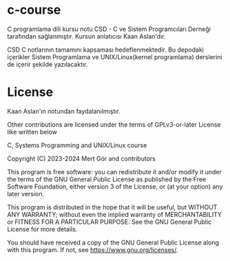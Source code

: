 # c-course

C programlama dili kursu notu CSD - C ve Sistem Programcıları Derneği tarafından  sağlanmıştır. Kursun anlatıcısı Kaan Aslan'dır.

CSD C notlarının tamamını kapsaması hedeflenmektedir. Bu depodaki içerikler Sistem Programlama ve UNIX/Linux(kernel programlama) derslerini de içerir şekilde yazılacaktır.

# License

Kaan Aslan'ın notundan faydalanılmıştır.

Other contributions are licensed under the terms of GPLv3-or-later License like written below

C, Systems Programming and UNIX/Linux course 

Copyright (C) 2023-2024 Mert Gör and contributors

This program is free software: you can redistribute it and/or modify
it under the terms of the GNU General Public License as published by
the Free Software Foundation, either version 3 of the License, or
(at your option) any later version.

This program is distributed in the hope that it will be useful,
but WITHOUT ANY WARRANTY; without even the implied warranty of
MERCHANTABILITY or FITNESS FOR A PARTICULAR PURPOSE.  See the
GNU General Public License for more details.

You should have received a copy of the GNU General Public License
along with this program.  If not, see <https://www.gnu.org/licenses/>.
